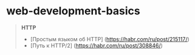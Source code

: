 # web-development-basics

> ****HTTP****
> - [Простым языком об HTTP] (https://habr.com/ru/post/215117/)
> - [Путь к HTTP/2] (https://habr.com/ru/post/308846/)
